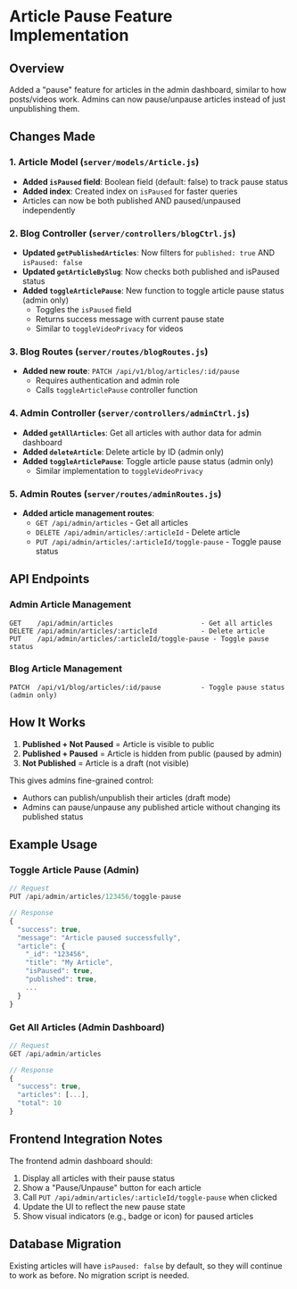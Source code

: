 # Article Pause Feature Implementation

## Overview

Added a "pause" feature for articles in the admin dashboard, similar to how posts/videos work. Admins can now pause/unpause articles instead of just unpublishing them.

## Changes Made

### 1. Article Model (`server/models/Article.js`)

- **Added `isPaused` field**: Boolean field (default: false) to track pause status
- **Added index**: Created index on `isPaused` for faster queries
- Articles can now be both published AND paused/unpaused independently

### 2. Blog Controller (`server/controllers/blogCtrl.js`)

- **Updated `getPublishedArticles`**: Now filters for `published: true` AND `isPaused: false`
- **Updated `getArticleBySlug`**: Now checks both published and isPaused status
- **Added `toggleArticlePause`**: New function to toggle article pause status (admin only)
  - Toggles the `isPaused` field
  - Returns success message with current pause state
  - Similar to `toggleVideoPrivacy` for videos

### 3. Blog Routes (`server/routes/blogRoutes.js`)

- **Added new route**: `PATCH /api/v1/blog/articles/:id/pause`
  - Requires authentication and admin role
  - Calls `toggleArticlePause` controller function

### 4. Admin Controller (`server/controllers/adminCtrl.js`)

- **Added `getAllArticles`**: Get all articles with author data for admin dashboard
- **Added `deleteArticle`**: Delete article by ID (admin only)
- **Added `toggleArticlePause`**: Toggle article pause status (admin only)
  - Similar implementation to `toggleVideoPrivacy`

### 5. Admin Routes (`server/routes/adminRoutes.js`)

- **Added article management routes**:
  - `GET /api/admin/articles` - Get all articles
  - `DELETE /api/admin/articles/:articleId` - Delete article
  - `PUT /api/admin/articles/:articleId/toggle-pause` - Toggle pause status

## API Endpoints

### Admin Article Management

```
GET    /api/admin/articles                      - Get all articles
DELETE /api/admin/articles/:articleId           - Delete article
PUT    /api/admin/articles/:articleId/toggle-pause - Toggle pause status
```

### Blog Article Management

```
PATCH  /api/v1/blog/articles/:id/pause          - Toggle pause status (admin only)
```

## How It Works

1. **Published + Not Paused** = Article is visible to public
2. **Published + Paused** = Article is hidden from public (paused by admin)
3. **Not Published** = Article is a draft (not visible)

This gives admins fine-grained control:

- Authors can publish/unpublish their articles (draft mode)
- Admins can pause/unpause any published article without changing its published status

## Example Usage

### Toggle Article Pause (Admin)

```javascript
// Request
PUT /api/admin/articles/123456/toggle-pause

// Response
{
  "success": true,
  "message": "Article paused successfully",
  "article": {
    "_id": "123456",
    "title": "My Article",
    "isPaused": true,
    "published": true,
    ...
  }
}
```

### Get All Articles (Admin Dashboard)

```javascript
// Request
GET /api/admin/articles

// Response
{
  "success": true,
  "articles": [...],
  "total": 10
}
```

## Frontend Integration Notes

The frontend admin dashboard should:

1. Display all articles with their pause status
2. Show a "Pause/Unpause" button for each article
3. Call `PUT /api/admin/articles/:articleId/toggle-pause` when clicked
4. Update the UI to reflect the new pause state
5. Show visual indicators (e.g., badge or icon) for paused articles

## Database Migration

Existing articles will have `isPaused: false` by default, so they will continue to work as before. No migration script is needed.

